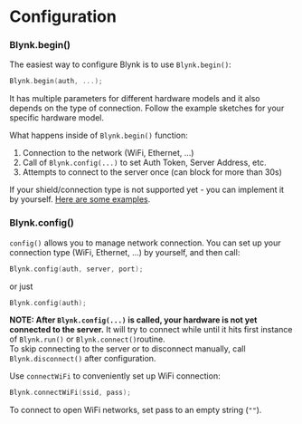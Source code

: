 
# Configuration

### Blynk.begin\(\)

The easiest way to configure Blynk is to use `Blynk.begin()`:

```cpp
Blynk.begin(auth, ...);
```

It has multiple parameters for different hardware models and it also depends on the type of connection. Follow the example sketches for your specific hardware model.

What happens inside of `Blynk.begin()` function:

1. Connection to the network \(WiFi, Ethernet, ...\)
2. Call of `Blynk.config(...)` to set Auth Token, Server Address, etc.
3. Attempts to connect to the server once \(can block for more than 30s\)

If your shield/connection type is not supported yet - you can implement it by yourself. [Here are some examples](https://github.com/blynkkk/blynk-library/tree/master/examples/More/ArduinoClient).

### Blynk.config\(\)

`config()` allows you to manage network connection. You can set up your connection type \(WiFi, Ethernet, ...\) by yourself, and then call:

```cpp
Blynk.config(auth, server, port);
```

or just

```cpp
Blynk.config(auth);
```

**NOTE: After `Blynk.config(...)` is called, your hardware is not yet connected to the server.** It will try to connect while until it hits first instance of `Blynk.run()` or `Blynk.connect()`routine.  
To skip connecting to the server or to disconnect manually, call `Blynk.disconnect()` after configuration.

Use `connectWiFi` to conveniently set up WiFi connection:

```cpp
Blynk.connectWiFi(ssid, pass);
```

To connect to open WiFi networks, set pass to an empty string \(`""`\).

